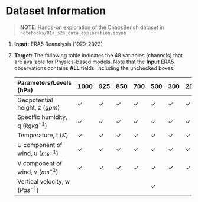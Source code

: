 # Dataset Information

> __NOTE__: Hands-on exploration of the ChaosBench dataset in `notebooks/01a_s2s_data_exploration.ipynb`

1. __Input:__ ERA5 Reanalysis (1979-2023)
    
2. __Target:__ The following table indicates the 48 variables (channels) that are available for Physics-based models. Note that the __Input__ ERA5 observations contains __ALL__ fields, including the unchecked boxes:
        
    Parameters/Levels (hPa) | 1000 | 925 | 850 | 700 | 500 | 300 | 200 | 100 | 50 | 10
    :---------------------- | :----| :---| :---| :---| :---| :---| :---| :---| :--| :-|
    Geopotential height, z ($gpm$) | &check; | &check; | &check; | &check; | &check; | &check; | &check; | &check; | &check; | &check; |  
    Specific humidity, q ($kg kg^{-1}$) | &check; | &check; | &check; | &check; | &check; | &check; | &check; | &nbsp; | &nbsp; | &nbsp; |  
    Temperature, t ($K$) | &check; | &check; | &check; | &check; | &check; | &check; | &check; | &check; | &check; | &check; | &check; |  
    U component of wind, u ($ms^{-1}$) | &check; | &check; | &check; | &check; | &check; | &check; | &check; | &check; | &check; | &check; |  
    V component of wind, v ($ms^{-1}$) | &check; | &check; | &check; | &check; | &check; | &check; | &check; | &check; | &check; | &check; |  
    Vertical velocity, w ($Pas^{-1}$) | &nbsp; | &nbsp; | &nbsp; | &nbsp; | &check; | &nbsp; | &nbsp; | &nbsp; | &nbsp; | &nbsp; |  
    